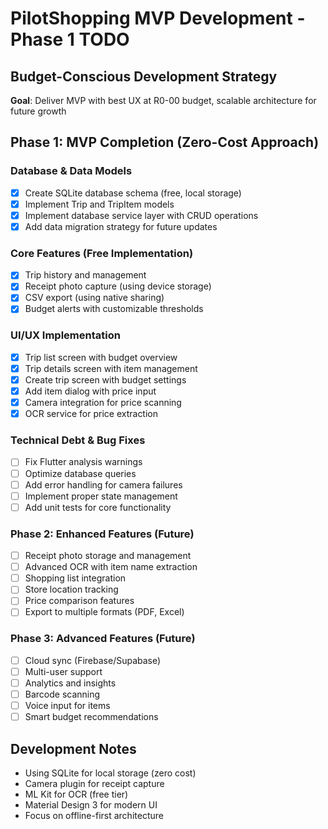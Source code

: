 # PilotShopping MVP Development - Phase 1 TODO

## Budget-Conscious Development Strategy
**Goal**: Deliver MVP with best UX at R0-00 budget, scalable architecture for future growth

## Phase 1: MVP Completion (Zero-Cost Approach)

### Database & Data Models
- [x] Create SQLite database schema (free, local storage)
- [x] Implement Trip and TripItem models
- [x] Implement database service layer with CRUD operations
- [x] Add data migration strategy for future updates

### Core Features (Free Implementation)
- [x] Trip history and management
- [x] Receipt photo capture (using device storage)
- [x] CSV export (using native sharing)
- [x] Budget alerts with customizable thresholds

### UI/UX Implementation
- [x] Trip list screen with budget overview
- [x] Trip details screen with item management
- [x] Create trip screen with budget settings
- [x] Add item dialog with price input
- [x] Camera integration for price scanning
- [x] OCR service for price extraction

### Technical Debt & Bug Fixes
- [ ] Fix Flutter analysis warnings
- [ ] Optimize database queries
- [ ] Add error handling for camera failures
- [ ] Implement proper state management
- [ ] Add unit tests for core functionality

### Phase 2: Enhanced Features (Future)
- [ ] Receipt photo storage and management
- [ ] Advanced OCR with item name extraction
- [ ] Shopping list integration
- [ ] Store location tracking
- [ ] Price comparison features
- [ ] Export to multiple formats (PDF, Excel)

### Phase 3: Advanced Features (Future)
- [ ] Cloud sync (Firebase/Supabase)
- [ ] Multi-user support
- [ ] Analytics and insights
- [ ] Barcode scanning
- [ ] Voice input for items
- [ ] Smart budget recommendations

## Development Notes
- Using SQLite for local storage (zero cost)
- Camera plugin for receipt capture
- ML Kit for OCR (free tier)
- Material Design 3 for modern UI
- Focus on offline-first architecture
